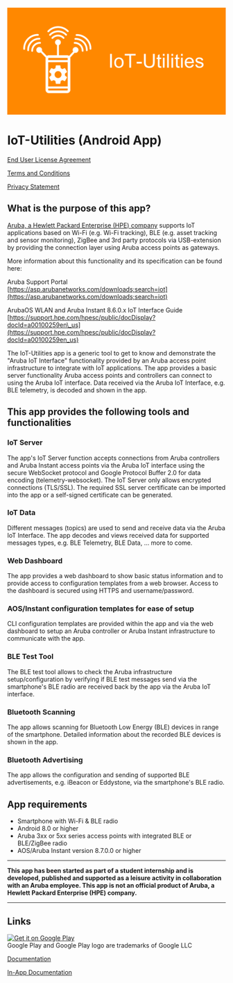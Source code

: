 <!--![IoT-Utilities Banner](./docs/images/PlayStoreBanner.png) Not working in mobile app-->
![IoT-Utilities Banner](https://github.com/FluegelsApps/iot-utilities/raw/main/docs/images/PlayStoreBanner.png)

# IoT-Utilities (Android App)

[End User License Agreement](./IoT-Utilities_EULA.md)

[Terms and Conditions](./IoT-Utilities_Terms_and_Conditions.md)

[Privacy Statement](./IoT-Utilities-Privacy-Statement_EN.md)

## What is the purpose of this app?

[Aruba, a Hewlett Packard Enterprise (HPE) company](https://www.arubanetworks.com/) supports IoT applications based on Wi-Fi (e.g. Wi-Fi tracking), BLE (e.g. asset tracking and sensor monitoring), ZigBee and 3rd party protocols via USB-extension by providing the connection layer using Aruba access points as gateways.

More information about this functionality and its specification can be found here:

Aruba Support Portal  
[https://asp.arubanetworks.com/downloads;search=iot](https://asp.arubanetworks.com/downloads;search=iot)  

ArubaOS WLAN and Aruba Instant 8.6.0.x IoT Interface Guide  
[https://support.hpe.com/hpesc/public/docDisplay?docId=a00100259en\_us](https://support.hpe.com/hpesc/public/docDisplay?docId=a00100259en_us)  

The IoT-Utilities app is a generic tool to get to know and demonstrate the "Aruba IoT Interface" functionality provided by an Aruba access point infrastructure to integrate with IoT applications. The app provides a basic server functionality Aruba access points and controllers can connect to using the Aruba IoT interface. Data received via the Aruba IoT Interface, e.g. BLE telemetry, is decoded and shown in the app.

## This app provides the following tools and functionalities

### IoT Server

The app's IoT Server function accepts connections from Aruba controllers and Aruba Instant access points via the Aruba IoT interface using the secure WebSocket protocol and Google Protocol Buffer 2.0 for data encoding (telemetry-websocket). The IoT Server only allows encrypted connections (TLS/SSL). The required SSL server certificate can be imported into the app or a self-signed certificate can be generated.

### IoT Data

Different messages (topics) are used to send and receive data via the Aruba IoT Interface. The app decodes and views received data for supported messages types, e.g. BLE Telemetry, BLE Data, ... more to come.

### Web Dashboard

The app provides a web dashboard to show basic status information and to provide access to configuration templates from a web browser. Access to the dashboard is secured using HTTPS and username/password.

### AOS/Instant configuration templates for ease of setup

CLI configuration templates are provided within the app and via the web dashboard to setup an Aruba controller or Aruba Instant infrastructure to communicate with the app.

### BLE Test Tool

The BLE test tool allows to check the Aruba infrastructure setup/configuration by verifying if BLE test messages send via the smartphone's BLE radio are received back by the app via the Aruba IoT interface.

### Bluetooth Scanning

The app allows scanning for Bluetooth Low Energy (BLE) devices in range of the smartphone. Detailed information about the recorded BLE devices is shown in the app.

### Bluetooth Advertising

The app allows the configuration and sending of supported BLE advertisements, e.g. iBeacon or Eddystone, via the smartphone's BLE radio. 

## App requirements

- Smartphone with Wi-Fi & BLE radio
- Android 8.0 or higher
- Aruba 3xx or 5xx series access points with integrated BLE or BLE/ZigBee radio
- AOS/Aruba Instant version 8.7.0.0 or higher

---

**This app has been started as part of a student internship and is developed, published and supported as a leisure activity in collaboration with an Aruba employee. This app is not an official product of Aruba, a Hewlett Packard Enterprise (HPE) company.**

---

## Links

<a href='https://play.google.com/store/apps/details?id=net.fluegels.iotutilities&pcampaignid=pcampaignidMKT-Other-global-all-co-prtnr-py-PartBadge-Mar2515-1'><img alt='Get it on Google Play' src='https://play.google.com/intl/en_us/badges/static/images/badges/en_badge_web_generic.png' width="30%"/></a>  
Google Play and Google Play logo are trademarks of Google LLC

[Documentation](./docs/index.md)

[In-App Documentation](iot-utilities://docs/index.md)
